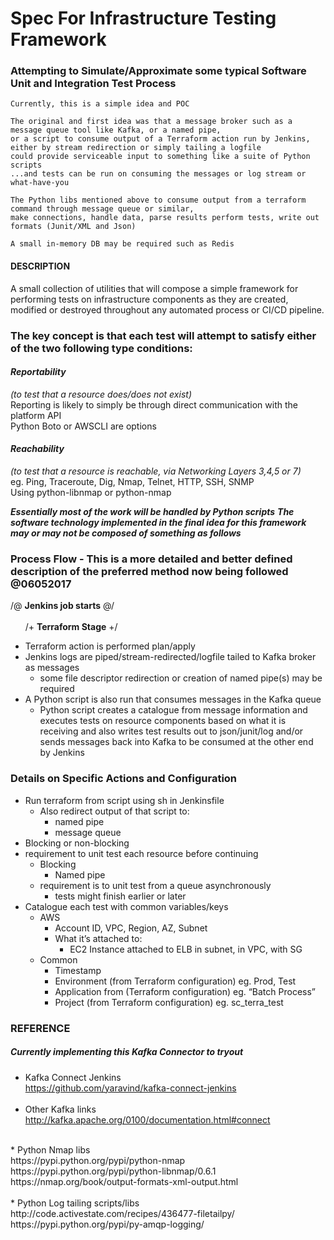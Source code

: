 # Spec For Infrastructure Testing Framework
### Attempting to Simulate/Approximate some typical Software Unit and Integration Test Process
    Currently, this is a simple idea and POC
    
    The original and first idea was that a message broker such as a message queue tool like Kafka, or a named pipe, 
    or a script to consume output of a Terraform action run by Jenkins, either by stream redirection or simply tailing a logfile
    could provide serviceable input to something like a suite of Python scripts
    ...and tests can be run on consuming the messages or log stream or what-have-you
    
    The Python libs mentioned above to consume output from a terraform command through message queue or similar, 
    make connections, handle data, parse results perform tests, write out formats (Junit/XML and Json)
    
    A small in-memory DB may be required such as Redis

#### DESCRIPTION

A small collection of utilities that will compose a simple framework for performing tests on infrastructure components as they are created, 
modified or destroyed throughout any automated process or CI/CD pipeline.

### The key concept is that each test will attempt to satisfy either of the two following type conditions:
*<h4>Reportability</h4> (to test that a resource does/does not exist)*<br>
    Reporting is likely to simply be through direct communication with the platform API</br>
    Python Boto or AWSCLI are options

*<h4>Reachability</h4> (to test that a resource is reachable, via Networking Layers 3,4,5 or 7)*<br>
    eg. Ping, Traceroute, Dig, Nmap, Telnet, HTTP, SSH, SNMP </br>
    Using python-libnmap or python-nmap


*<b>Essentially most of the work will be handled by Python scripts</b>*
*<b>The software technology implemented in the final idea for this framework may or may not be composed of something as follows</b>* </br> 




### Process Flow - This is a more detailed and better defined description of the preferred method now being followed @06052017
/@ **Jenkins job starts** @/<br><br>
&nbsp;&nbsp; &nbsp;&nbsp;     /+ **Terraform Stage** +/ 
  - Terraform action is performed plan/apply
  - Jenkins logs are piped/stream-redirected/logfile tailed to Kafka broker as messages
    - some file descriptor redirection or creation of named pipe(s) may be required
  - A Python script is also run that consumes messages in the Kafka queue
    - Python script creates a catalogue from message information 
    and executes tests on resource components based on what it is receiving
    and also writes test results out to json/junit/log and/or sends messages back into Kafka 
    to be consumed at the other end by Jenkins
    
### Details on Specific Actions and Configuration
- Run terraform from script using sh in Jenkinsfile
  - Also redirect output of that script to:
    - named pipe
    - message queue
- Blocking or non-blocking
- requirement to unit test each resource before continuing
  - Blocking
      - Named pipe
  - requirement is to unit test from a queue asynchronously	
      - tests might finish earlier or later
- Catalogue each test with common variables/keys
  - AWS
    - Account ID, VPC, Region, AZ, Subnet
    - What it’s attached to:
      - EC2 Instance attached to ELB in subnet, in VPC, with SG
  - Common
    - Timestamp
    - Environment (from Terraform configuration) eg. Prod, Test
    - Application from (Terraform configuration) eg. “Batch Process”
    - Project (from Terraform configuration) eg. sc_terra_test



### REFERENCE

##### Currently implementing this Kafka Connector to  tryout
* Kafka Connect Jenkins<br>
  https://github.com/yaravind/kafka-connect-jenkins
  <br><br>
* Other Kafka links<br>
  http://kafka.apache.org/0100/documentation.html#connect<br>
<br>
* Python Nmap libs<br>
  https://pypi.python.org/pypi/python-nmap<br>
  https://pypi.python.org/pypi/python-libnmap/0.6.1
  https://nmap.org/book/output-formats-xml-output.html<br>
<br>
* Python Log tailing scripts/libs<br>
  http://code.activestate.com/recipes/436477-filetailpy/<br>
  https://pypi.python.org/pypi/py-amqp-logging/<br>
 
 

